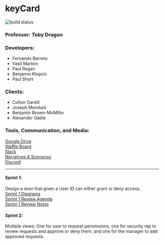 # keyCard
![build status](https://circleci.com/gh/<paulr4321>/<keyCard>.png?circle-token=circle-token "Master Build Status")

<h3>Professor: Toby Dragon</h3>

<h3>Developers:</h3>

<ul>
  <li>Fernando Barreto</li>
  <li>Vasil Markov</li>
  <li>Paul Regan</li>
  <li>Benjamin Klopcic</li>
  <li>Paul Short</li>
</ul>

<h3>Clients:</h3>

<ul>
  <li>Colton Garelli</li>
  <li>Joseph Menduni</li>
  <li>Benjamin Brown-McMillin</li>
  <li>Alexander Gable</li>
</ul>

<h3>Tools, Communication, and Media:</h3>

<a href="https://drive.google.com/drive/folders/1lJ2khFk3V6X8tz4FlRm16Vi0ld-8amAa?usp=sharing" target="_blank">Google Drive</a> <br>
<a href="https://waffle.io/paulr4321/keyCard" target="_blank">Waffle Board</a> <br>
<a href="https://ezclapboyz.slack.com/messages/C9JNNDYH3/" target="_blank">Slack</a> <br>
<a href="https://docs.google.com/document/d/1GgZdVfYEUbkyT8Jr53fQ21ojwOsOdY-uOHtklbvks50/edit?usp=sharing" target="_blank">Narratives & Scenarios</a> <br>
<a href="https://discord.gg/WJAECsm">Discord</a> <br>

<hr>

<h4>Sprint 1:</h4> Design a door that given a User ID can either grant or deny access. <br>
<a href="https://drive.google.com/drive/folders/1IeLT6Ca12zxafajWCW21Hy7tHGRwEo28?usp=sharing" target="_blank">Sprint 1 Diagrams</a> <br>
<a href="https://docs.google.com/document/d/1iCmnYO0t3EkE7W1LOHyIvmM276L2LTNH41HdcP9hfNE/edit?usp=sharing" target="_blank">Sprint 1 Review Agenda</a> <br>
<a href="https://docs.google.com/document/d/1Tb0tsgK87yBSG3024-oeEL2KwOporxNpCx1GOIYB81s/edit?usp=sharing" target="_blank">Sprint 1 Review Notes</a> <br>

<h4>Sprint 2:</h4> Multiple views: One for user to request permissions, one for security rep to review requests and approve or deny them, and one for the manager to add approved requests.
